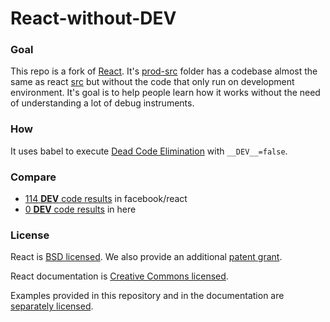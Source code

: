 # React-without-__DEV__

### Goal

This repo is a fork of [React](https://facebook.github.io/react/). It's [prod-src](./prod-src) folder has a codebase almost the same as react [src](./src) but without the code that only run on development environment. It's goal is to help people learn how it works without the need of understanding a lot of debug instruments.

### How

It uses babel to execute [Dead Code Elimination](https://en.wikipedia.org/wiki/Dead_code_elimination) with `__DEV__=false`.

### Compare

- [114 __DEV__ code results](https://github.com/facebook/react/search?utf8=%E2%9C%93&q=__DEV__&type=) in facebook/react
- [0 __DEV__ code results](https://github.com/chentsulin/react-without-__DEV__/search?utf8=%E2%9C%93&q=__DEV__&type=) in here


### License

React is [BSD licensed](./LICENSE). We also provide an additional [patent grant](./PATENTS).

React documentation is [Creative Commons licensed](./LICENSE-docs).

Examples provided in this repository and in the documentation are [separately licensed](./LICENSE-examples).

